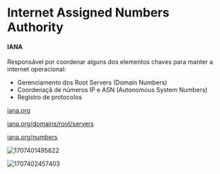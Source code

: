 # Internet **Assigned** **Numbers** Authority

#### IANA

Responsável por coordenar alguns dos elementos chaves para manter a internet operacional:

* Gerenciamento dos Root Servers (Domain Numbers)
* Coordenaçã de números IP e ASN (Autonomous System Numbers)
* Registro de protocolos

[iana.org](https://iana.org)

[iana.org/domains/root/servers](https://iana.org/domains/root/servers)

[iana.org/numbers](https://iana.org/numbers)

![1707401495622](../images/00-Internet_Assigned_Numbers_Authority/1707401495622.png)

![1707402457403](images/00-Internet_Assigned_Numbers_Authority/1707402457403.png)
